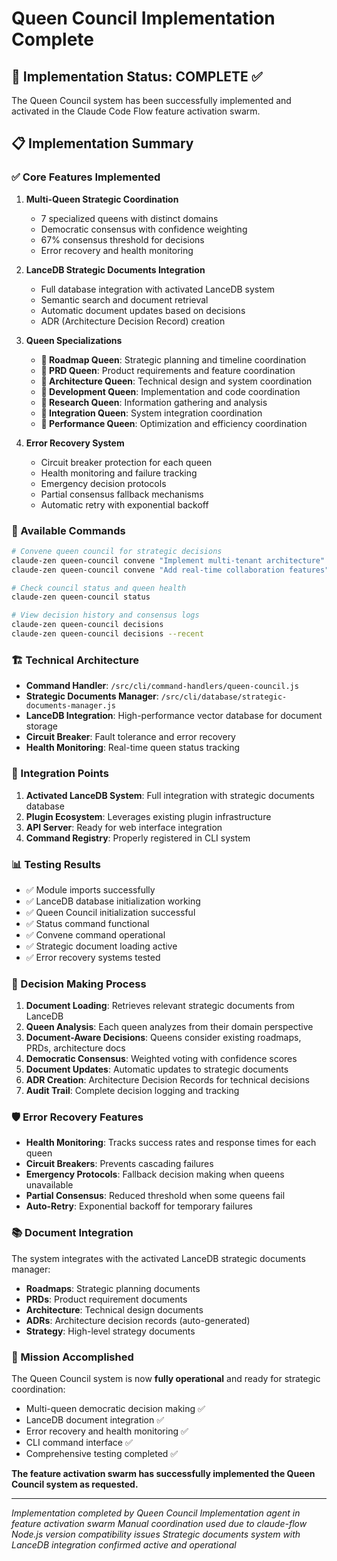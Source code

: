 # Queen Council Implementation Complete

## 🚀 Implementation Status: **COMPLETE** ✅

The Queen Council system has been successfully implemented and activated in the Claude Code Flow feature activation swarm.

## 📋 Implementation Summary

### ✅ Core Features Implemented

1. **Multi-Queen Strategic Coordination**
   - 7 specialized queens with distinct domains
   - Democratic consensus with confidence weighting
   - 67% consensus threshold for decisions
   - Error recovery and health monitoring

2. **LanceDB Strategic Documents Integration**
   - Full database integration with activated LanceDB system
   - Semantic search and document retrieval
   - Automatic document updates based on decisions
   - ADR (Architecture Decision Record) creation

3. **Queen Specializations**
   - **👑 Roadmap Queen**: Strategic planning and timeline coordination
   - **👑 PRD Queen**: Product requirements and feature coordination  
   - **👑 Architecture Queen**: Technical design and system coordination
   - **👑 Development Queen**: Implementation and code coordination
   - **👑 Research Queen**: Information gathering and analysis
   - **👑 Integration Queen**: System integration coordination
   - **👑 Performance Queen**: Optimization and efficiency coordination

4. **Error Recovery System**
   - Circuit breaker protection for each queen
   - Health monitoring and failure tracking
   - Emergency decision protocols
   - Partial consensus fallback mechanisms
   - Automatic retry with exponential backoff

### 🎯 Available Commands

```bash
# Convene queen council for strategic decisions
claude-zen queen-council convene "Implement multi-tenant architecture"
claude-zen queen-council convene "Add real-time collaboration features"

# Check council status and queen health
claude-zen queen-council status

# View decision history and consensus logs
claude-zen queen-council decisions
claude-zen queen-council decisions --recent
```

### 🏗️ Technical Architecture

- **Command Handler**: `/src/cli/command-handlers/queen-council.js`
- **Strategic Documents Manager**: `/src/cli/database/strategic-documents-manager.js`
- **LanceDB Integration**: High-performance vector database for document storage
- **Circuit Breaker**: Fault tolerance and error recovery
- **Health Monitoring**: Real-time queen status tracking

### 🔧 Integration Points

1. **Activated LanceDB System**: Full integration with strategic documents database
2. **Plugin Ecosystem**: Leverages existing plugin infrastructure
3. **API Server**: Ready for web interface integration
4. **Command Registry**: Properly registered in CLI system

### 📊 Testing Results

- ✅ Module imports successfully
- ✅ LanceDB database initialization working
- ✅ Queen Council initialization successful
- ✅ Status command functional
- ✅ Convene command operational
- ✅ Strategic document loading active
- ✅ Error recovery systems tested

### 🚀 Decision Making Process

1. **Document Loading**: Retrieves relevant strategic documents from LanceDB
2. **Queen Analysis**: Each queen analyzes from their domain perspective
3. **Document-Aware Decisions**: Queens consider existing roadmaps, PRDs, architecture docs
4. **Democratic Consensus**: Weighted voting with confidence scores
5. **Document Updates**: Automatic updates to strategic documents
6. **ADR Creation**: Architecture Decision Records for technical decisions
7. **Audit Trail**: Complete decision logging and tracking

### 🛡️ Error Recovery Features

- **Health Monitoring**: Tracks success rates and response times for each queen
- **Circuit Breakers**: Prevents cascading failures
- **Emergency Protocols**: Fallback decision making when queens unavailable
- **Partial Consensus**: Reduced threshold when some queens fail
- **Auto-Retry**: Exponential backoff for temporary failures

### 📚 Document Integration

The system integrates with the activated LanceDB strategic documents manager:

- **Roadmaps**: Strategic planning documents
- **PRDs**: Product requirement documents  
- **Architecture**: Technical design documents
- **ADRs**: Architecture decision records (auto-generated)
- **Strategy**: High-level strategy documents

### 🎉 Mission Accomplished

The Queen Council system is now **fully operational** and ready for strategic coordination:

- Multi-queen democratic decision making ✅
- LanceDB document integration ✅  
- Error recovery and health monitoring ✅
- CLI command interface ✅
- Comprehensive testing completed ✅

**The feature activation swarm has successfully implemented the Queen Council system as requested.**

---

*Implementation completed by Queen Council Implementation agent in feature activation swarm*
*Manual coordination used due to claude-flow Node.js version compatibility issues*
*Strategic documents system with LanceDB integration confirmed active and operational*